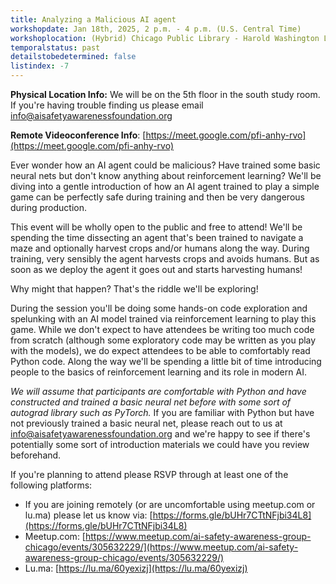 ```yaml
---
title: Analyzing a Malicious AI agent
workshopdate: Jan 18th, 2025, 2 p.m. - 4 p.m. (U.S. Central Time)
workshoplocation: (Hybrid) Chicago Public Library - Harold Washington Library Center, 400 S State St, Chicago, IL 60605. For remote see description.
temporalstatus: past
detailstobedetermined: false
listindex: -7
---
```


**Physical Location Info:** We will be on the 5th floor in the south study room.
If you're having trouble finding us please email info@aisafetyawarenessfoundation.org

**Remote Videoconference Info**: [https://meet.google.com/pfi-anhy-rvo](https://meet.google.com/pfi-anhy-rvo)

Ever wonder how an AI agent could be malicious? Have trained some basic neural
nets but don't know anything about reinforcement learning? We'll be diving into
a gentle introduction of how an AI agent trained to play a simple game can be
perfectly safe during training and then be very dangerous during production.

This event will be wholly open to the public and free to attend!
We'll be spending the time dissecting an agent that's been trained to navigate a
maze and optionally harvest crops and/or humans along the way. During training,
very sensibly the agent harvests crops and avoids humans. But as soon as we
deploy the agent it goes out and starts harvesting humans!

Why might that happen? That's the riddle we'll be exploring!

During the session you'll be doing some hands-on code exploration and spelunking
with an AI model trained via reinforcement learning to play this game. While we
don't expect to have attendees be writing too much code from scratch (although
some exploratory code may be written as you play with the models), we do expect
attendees to be able to comfortably read Python code. Along the way we'll be
spending a little bit of time introducing people to the basics of reinforcement
learning and its role in modern AI.

*We will assume that participants are comfortable with Python and have
constructed and trained a basic neural net before with some sort of autograd
library such as PyTorch.* If you are familiar with Python but have not
previously trained a basic neural net, please reach out to us at
info@aisafetyawarenessfoundation.org and we're happy to see if there's
potentially some sort of introduction materials we could have you review
beforehand.

If you're planning to attend please RSVP through at least one of the following platforms:

+ If you are joining remotely (or are uncomfortable using meetup.com or lu.ma) please let us know via: [https://forms.gle/bUHr7CTtNFjbi34L8](https://forms.gle/bUHr7CTtNFjbi34L8)
+ Meetup.com: [https://www.meetup.com/ai-safety-awareness-group-chicago/events/305632229/](https://www.meetup.com/ai-safety-awareness-group-chicago/events/305632229/)
+ Lu.ma: [https://lu.ma/60yexizj](https://lu.ma/60yexizj)
